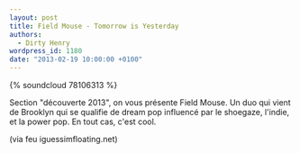 ```yaml
---
layout: post
title: Field Mouse - Tomorrow is Yesterday
authors:
  - Dirty Henry
wordpress_id: 1180
date: "2013-02-19 10:00:00 +0100"
---
```


{% soundcloud 78106313 %}

Section "découverte 2013", on vous présente Field Mouse. Un duo qui vient de
Brooklyn qui se qualifie de dream pop influencé par le shoegaze, l'indie, et la
power pop. En tout cas, c'est cool.

(via feu iguessimfloating.net)

